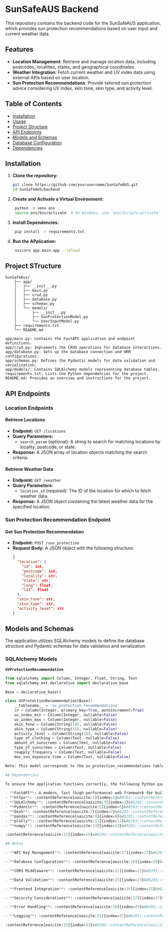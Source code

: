 # SunSafeAUS Backend

This repository contains the backend code for the SunSafeAUS application, which provides sun protection recommendations based on user input and current weather data.

## Features

- **Location Management**: Retrieve and manage location data, including postcodes, localities, states, and geographical coordinates.
- **Weather Integration**: Fetch current weather and UV index data using external APIs based on user location.
- **Sun Protection Recommendations**: Provide tailored sun protection advice considering UV index, skin tone, skin type, and activity level.

## Table of Contents

- [Installation](#installation)
- [Usage](#usage)
- [Project Structure](#project-structure)
- [API Endpoints](#api-endpoints)
- [Models and Schemas](#models-and-schemas)
- [Database Configuration](#database-configuration)
- [Dependencies](#dependencies)

## Installation

1. **Clone the repository:**

   ```bash
   git clone https://github.com/yourusername/SunSafeAUS.git
   cd SunSafeAUS/backend
   ```

2. **Create and Activate a Virtual Environment:**

   ```bash
    python -m venv env
    source env/bin/activate  # On Windows, use 'env\Scripts\activate'
    ```

3. **Install Dependencies:**

   ```bash
    pip install -r requirements.txt
    ```

4. **Run the APplication:**

   ```bash
    uvicorn app.main:app --reload
    ```

## Project STructure
    SunSafeAus/
        ├── app/
        │   ├── __init__.py
        │   ├── main.py
        │   ├── crud.py
        │   ├── database.py
        │   ├── schemas.py
        │   └── models/
        │       ├── __init__.py
        │       ├── SunProtectionModel.py
        │       └── UserInputModel.py
        ├── requirements.txt
        └── README.md

    app/main.py: Contains the FastAPI application and endpoint definitions.
    app/crud.py: Implements the CRUD operations for database interactions.
    app/database.py: Sets up the database connection and ORM configurations.
    app/schemas.py: Defines the Pydantic models for data validation and serialization.
    app/models/: Contains SQLAlchemy models representing database tables.
    requirements.txt: Lists the Python dependencies for the project.
    README.md: Provides an overview and instructions for the project.



## API Endpoints

### Location Endpoints

#### Retrieve Locations

- **Endpoint:** `GET /locations`
- **Query Parameters:**
  - `search_param` (optional): A string to search for matching locations by locality, postcode, or state.
- **Response:** A JSON array of location objects matching the search criteria.

#### Retrieve Weather Data

- **Endpoint:** `GET /weather`
- **Query Parameters:**
  - `location_id` (required): The ID of the location for which to fetch weather data.
- **Response:** A JSON object containing the latest weather data for the specified location.

### Sun Protection Recommendation Endpoint

#### Get Sun Protection Recommendation

- **Endpoint:** `POST /sun_protection`
- **Request Body:** A JSON object with the following structure:
  ```json
  {
    "location": {
      "id": int,
      "postcode": int,
      "locality": str,
      "state": str,
      "long": float,
      "lat": float
    },
    "skin_tone": str,
    "skin_type": str,
    "activity_level": str
  }

## Models and Schemas

The application utilizes SQLAlchemy models to define the database structure and Pydantic schemas for data validation and serialization.

### SQLAlchemy Models

**`UVProtectionRecommendation`**

```python
from sqlalchemy import Column, Integer, Float, String, Text
from sqlalchemy.ext.declarative import declarative_base

Base = declarative_base()

class UVProtectionRecommendation(Base):
    __tablename__ = 'uv_protection_recommendations'
    id = Column(Integer, primary_key=True, autoincrement=True)
    uv_index_min = Column(Integer, nullable=False)
    uv_index_max = Column(Integer, nullable=False)
    skin_tone = Column(String(10), nullable=False)
    skin_type = Column(String(15), nullable=False)
    activity_level = Column(String(10), nullable=False)
    type_of_clothing = Column(Text, nullable=False)
    amount_of_sunscreen = Column(Text, nullable=False)
    type_of_sunscreen = Column(Text, nullable=False)
    reapply_frequency = Column(Text, nullable=False)
    max_sun_exposure_time = Column(Text, nullable=False)

Note: This model corresponds to the uv_protection_recommendations table in the database, defining columns and their data types.

## Dependencies

To ensure the application functions correctly, the following Python packages are required:

- **FastAPI**: A modern, fast (high-performance) web framework for building APIs with Python.&#8203;:contentReference[oaicite:0]{index=0}
- **httpx**: :contentReference[oaicite:1]{index=1}&#8203;:contentReference[oaicite:2]{index=2}
- **SQLAlchemy**: :contentReference[oaicite:3]{index=3}&#8203;:contentReference[oaicite:4]{index=4}
- **Pydantic**: :contentReference[oaicite:5]{index=5}&#8203;:contentReference[oaicite:6]{index=6}
- **Dash**: :contentReference[oaicite:7]{index=7}&#8203;:contentReference[oaicite:8]{index=8}
- **pandas**: :contentReference[oaicite:9]{index=9}&#8203;:contentReference[oaicite:10]{index=10}
- **plotly**: :contentReference[oaicite:11]{index=11}&#8203;:contentReference[oaicite:12]{index=12}
- **numpy**: :contentReference[oaicite:13]{index=13}&#8203;:contentReference[oaicite:14]{index=14}

:contentReference[oaicite:15]{index=15}&#8203;:contentReference[oaicite:16]{index=16}

## Notes

- **API Key Management**: :contentReference[oaicite:17]{index=17}&#8203;:contentReference[oaicite:18]{index=18}

- **Database Configuration**: :contentReference[oaicite:19]{index=19}&#8203;:contentReference[oaicite:20]{index=20}

- **CORS Middleware**: :contentReference[oaicite:21]{index=21}&#8203;:contentReference[oaicite:22]{index=22}

- **Data Validation**: :contentReference[oaicite:23]{index=23}&#8203;:contentReference[oaicite:24]{index=24}

- **Frontend Integration**: :contentReference[oaicite:25]{index=25}&#8203;:contentReference[oaicite:26]{index=26}

- **Security Considerations**: :contentReference[oaicite:27]{index=27}&#8203;:contentReference[oaicite:28]{index=28}

- **Error Handling**: :contentReference[oaicite:29]{index=29}&#8203;:contentReference[oaicite:30]{index=30}

- **Logging**: :contentReference[oaicite:31]{index=31}&#8203;:contentReference[oaicite:32]{index=32}

:contentReference[oaicite:33]{index=33}&#8203;:contentReference[oaicite:34]{index=34}
